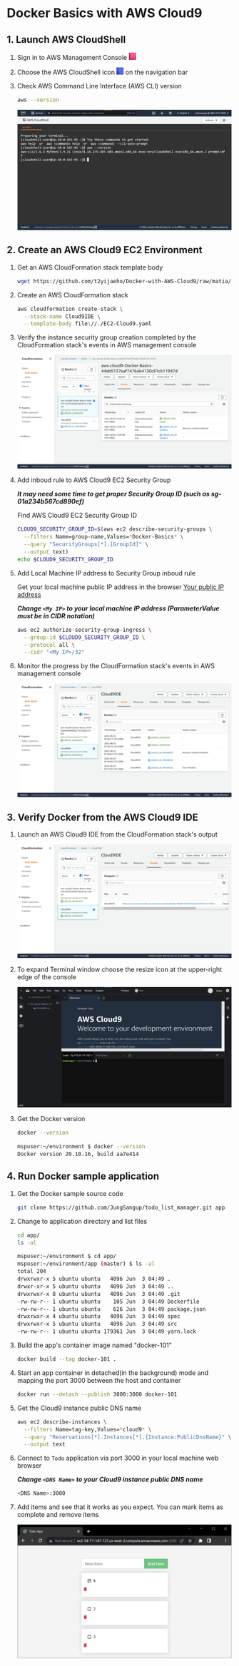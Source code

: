 # Docker Basics with AWS Cloud9


## 1. Launch AWS CloudShell

1. Sign in to AWS Management Console <img src="https://github.com/t2yijaeho/Docker-with-AWS-Cloud9/blob/matia/images/AWS%20Management%20Console.png?raw=true" width="16">

2. Choose the AWS CloudShell icon <img src="https://github.com/t2yijaeho/Docker-with-AWS-Cloud9/blob/matia/images/AWS%20CloudShell.png?raw=true" width="16"> on the navigation bar

3. Check AWS Command Line Interface (AWS CLI) version

    ```bash
    aws --version
    ```

    <img src="https://github.com/t2yijaeho/Docker-with-AWS-Cloud9/blob/matia/images/AWS%20CloudShell%20version.png?raw=true">


## 2. Create an AWS Cloud9 EC2 Environment

1. Get an AWS CloudFormation stack template body

    ```bash
    wget https://github.com/t2yijaeho/Docker-with-AWS-Cloud9/raw/matia/Template/EC2-Cloud9.yaml
    ```

2. Create an AWS CloudFormation stack

    ```bash
    aws cloudformation create-stack \
      --stack-name Cloud9IDE \
      --template-body file://./EC2-Cloud9.yaml
    ```

3. Verify the instance security group creation completed by the CloudFormation stack's events in AWS management console

    <img src="https://github.com/t2yijaeho/Docker-with-AWS-Cloud9/blob/matia/images/SecurityGroup%20Complete.png?raw=true">
    
4. Add inboud rule to AWS Cloud9 EC2 Security Group

    ***It may need some time to get proper Security Group ID (such as sg-01a234b567cd890ef)***

    Find AWS Cloud9 EC2 Security Group ID
    ```bash
    CLOUD9_SECURITY_GROUP_ID=$(aws ec2 describe-security-groups \
      --filters Name=group-name,Values=*Docker-Basics* \
      --query "SecurityGroups[*].[GroupId]" \
      --output text)
    echo $CLOUD9_SECURITY_GROUP_ID
    ```
    
5. Add Local Machine IP address to Security Group inboud rule
    
   Get your local machine public IP address in the browser
   [Your public IP address](http://checkip.amazonaws.com/)
    
   ***Change `<My IP>` to your local machine IP address (ParameterValue must be in CIDR notation)***
    
    ```bash
    aws ec2 authorize-security-group-ingress \
      --group-id $CLOUD9_SECURITY_GROUP_ID \
      --protocol all \
      --cidr "<My IP>/32"
    ```

6. Monitor the progress by the CloudFormation stack's events in AWS management console

    <img src="https://github.com/t2yijaeho/Docker-with-AWS-Cloud9/blob/matia/images/CloudFormation%20Stack%20Creation%20Events.png?raw=true">
    
    
## 3. Verify Docker from the AWS Cloud9 IDE

1. Launch an AWS Cloud9 IDE from the CloudFormation stack's output

    <img src="https://github.com/t2yijaeho/Docker-with-AWS-Cloud9/blob/matia/images/Cloud9%20IDE%20URL.png?raw=true">

2. To expand Terminal window choose the resize icon at the upper-right edge of the console

    <img src="https://github.com/t2yijaeho/Docker-with-AWS-Cloud9/blob/matia/images/Cloud9%20IDE%20Welcome%20Screen.png?raw=true">

3. Get the Docker version

    ```bash
    docker --version
    ```
    ```bash
    mspuser:~/environment $ docker --version
    Docker version 20.10.16, build aa7e414
    ```

## 4. Run Docker sample application

1. Get the Docker sample source code
    ```bash
    git clone https://github.com/JungSangup/todo_list_manager.git app
    ```
2. Change to application directory and list files
    ```bash
    cd app/
    ls -al
    ```
    ```bash
    mspuser:~/environment $ cd app/
    mspuser:~/environment/app (master) $ ls -al
    total 204
    drwxrwxr-x 5 ubuntu ubuntu   4096 Jun  3 04:49 .
    drwxr-xr-x 5 ubuntu ubuntu   4096 Jun  3 04:49 ..
    drwxrwxr-x 8 ubuntu ubuntu   4096 Jun  3 04:49 .git
    -rw-rw-r-- 1 ubuntu ubuntu    105 Jun  3 04:49 Dockerfile
    -rw-rw-r-- 1 ubuntu ubuntu    626 Jun  3 04:49 package.json
    drwxrwxr-x 4 ubuntu ubuntu   4096 Jun  3 04:49 spec
    drwxrwxr-x 5 ubuntu ubuntu   4096 Jun  3 04:49 src
    -rw-rw-r-- 1 ubuntu ubuntu 179361 Jun  3 04:49 yarn.lock
    ```    
3. Build the app's container image named "docker-101"
    ```bash
    docker build --tag docker-101 .
    ```
4. Start an app container in detached(in the background) mode and mapping the port 3000 between the host and container
    ```bash
    docker run --detach --publish 3000:3000 docker-101
    ```
5. Get the Cloud9 instance public DNS name
    ```bash
    aws ec2 describe-instances \
      --filters Name=tag-key,Values=*cloud9* \
      --query "Reservations[*].Instances[*].{Instance:PublicDnsName}" \
      --output text
    ```
6. Connect to `Todo` application via port 3000 in your local machine web browser

    ***Change `<DNS Name>` to your Cloud9 instance public DNS name***
    ```bash
    <DNS Name>:3000
    ```
7. Add items and see that it works as you expect. You can mark items as complete and remove items

    <img src="https://github.com/t2yijaeho/Docker-with-AWS-Cloud9/blob/matia/images/Todo%20App.png?raw=true">
